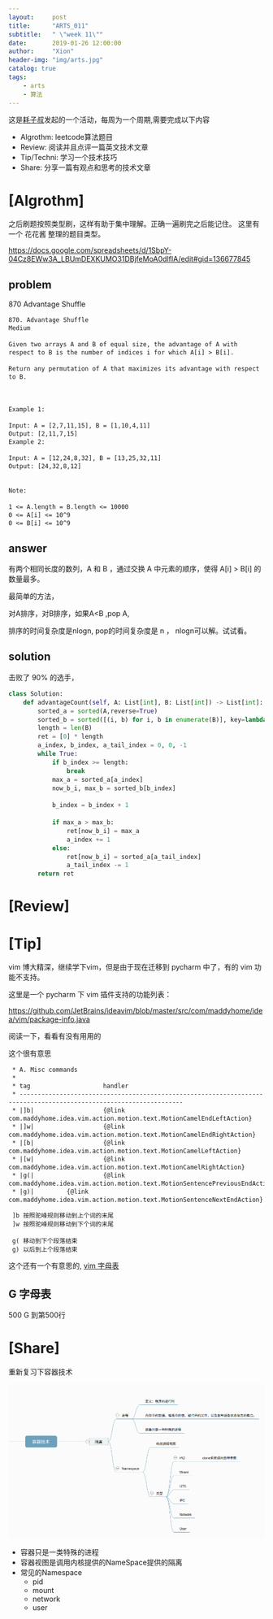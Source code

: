 ```yaml
---
layout:     post
title:      "ARTS_011"
subtitle:   " \"week 11\""
date:       2019-01-26 12:00:00
author:     "Xion"
header-img: "img/arts.jpg"
catalog: true
tags:
    - arts
    - 算法
---
```



这是[耗子叔](https://coolshell.cn)发起的一个活动，每周为一个周期,需要完成以下内容

 - Algrothm: leetcode算法题目
 - Review: 阅读并且点评一篇英文技术文章
 - Tip/Techni: 学习一个技术技巧
 - Share: 分享一篇有观点和思考的技术文章

# [Algrothm]   

之后刷题按照类型刷，这样有助于集中理解。正确一遍刷完之后能记住。
这里有一个 花花酱 整理的题目类型。

https://docs.google.com/spreadsheets/d/1SbpY-04Cz8EWw3A_LBUmDEXKUMO31DBjfeMoA0dlfIA/edit#gid=136677845

## problem 

870  Advantage Shuffle

```
870. Advantage Shuffle
Medium

Given two arrays A and B of equal size, the advantage of A with respect to B is the number of indices i for which A[i] > B[i].

Return any permutation of A that maximizes its advantage with respect to B.

 

Example 1:

Input: A = [2,7,11,15], B = [1,10,4,11]
Output: [2,11,7,15]
Example 2:

Input: A = [12,24,8,32], B = [13,25,32,11]
Output: [24,32,8,12]
 

Note:

1 <= A.length = B.length <= 10000
0 <= A[i] <= 10^9
0 <= B[i] <= 10^9

```

## answer

有两个相同长度的数列，A 和 B ，通过交换 A 中元素的顺序，使得 A[i] > B[i] 的数量最多。

最简单的方法，

对A排序，对B排序，如果A<B ,pop A,

排序的时间复杂度是nlogn, pop的时间复杂度是 n ， nlogn可以解。试试看。


## solution

击败了 90% 的选手， 
```python
class Solution:
    def advantageCount(self, A: List[int], B: List[int]) -> List[int]:
        sorted_a = sorted(A,reverse=True)
        sorted_b = sorted([(i, b) for i, b in enumerate(B)], key=lambda x: x[1],reverse=True)
        length = len(B)
        ret = [0] * length
        a_index, b_index, a_tail_index = 0, 0, -1
        while True:
            if b_index >= length:
                break
            max_a = sorted_a[a_index]
            now_b_i, max_b = sorted_b[b_index]

            b_index = b_index + 1

            if max_a > max_b:
                ret[now_b_i] = max_a
                a_index += 1
            else:
                ret[now_b_i] = sorted_a[a_tail_index]
                a_tail_index -= 1
        return ret
```

# [Review] 

# [Tip] 

vim 博大精深，继续学下vim，但是由于现在迁移到 pycharm 中了，有的 vim 功能不支持。

这里是一个 pycharm 下 vim 插件支持的功能列表：

https://github.com/JetBrains/ideavim/blob/master/src/com/maddyhome/idea/vim/package-info.java

阅读一下，看看有没有用用的


这个很有意思




```
 * A. Misc commands
 *
 * tag                    handler
 * -------------------------------------------------------------------------------------------------------------------
 * |]b|                   {@link com.maddyhome.idea.vim.action.motion.text.MotionCamelEndLeftAction}
 * |]w|                   {@link com.maddyhome.idea.vim.action.motion.text.MotionCamelEndRightAction}
 * |[b|                   {@link com.maddyhome.idea.vim.action.motion.text.MotionCamelLeftAction}
 * |[w|                   {@link com.maddyhome.idea.vim.action.motion.text.MotionCamelRightAction}
 * |g(|                   {@link com.maddyhome.idea.vim.action.motion.text.MotionSentencePreviousEndAction}
 * |g)|         {@link com.maddyhome.idea.vim.action.motion.text.MotionSentenceNextEndAction}
```
```
 ]b 按照驼峰规则移动到上个词的末尾
 ]w 按照驼峰规则移动到下个词的末尾

 g( 移动到下个段落结束
 g) 以后到上个段落结束
```

这个还有一个有意思的, [vim 字母表](https://www.youtube.com/watch?v=byGSsYcW0Mo)

## G 字母表

500 G 到第500行

# [Share] 

重新复习下容器技术

![](/img/arts_20_r1.png)

- 容器只是一类特殊的进程
- 容器视图是调用内核提供的NameSpace提供的隔离
- 常见的Namespace
    - pid
    - mount
    - network
    - user